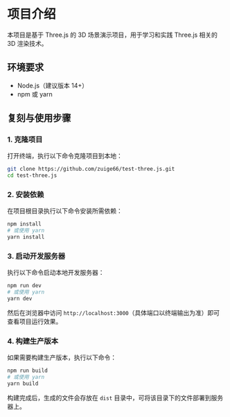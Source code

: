 # 项目介绍

本项目是基于 Three.js 的 3D 场景演示项目，用于学习和实践 Three.js 相关的 3D 渲染技术。

## 环境要求

- Node.js（建议版本 14+）
- npm 或 yarn

## 复刻与使用步骤

### 1. 克隆项目

打开终端，执行以下命令克隆项目到本地：

```bash
git clone https://github.com/zuige66/test-three.js.git
cd test-three.js
```

### 2. 安装依赖

在项目根目录执行以下命令安装所需依赖：

```bash
npm install
# 或使用 yarn
yarn install
```

### 3. 启动开发服务器

执行以下命令启动本地开发服务器：

```bash
npm run dev
# 或使用 yarn
yarn dev
```

然后在浏览器中访问 `http://localhost:3000`（具体端口以终端输出为准）即可查看项目运行效果。

### 4. 构建生产版本

如果需要构建生产版本，执行以下命令：

```bash
npm run build
# 或使用 yarn
yarn build
```

构建完成后，生成的文件会存放在 `dist` 目录中，可将该目录下的文件部署到服务器上。